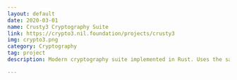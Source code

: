 ```yaml
---
layout: default
date: 2020-03-01
name: Crusty3 Cryptography Suite
link: https://crypto3.nil.foundation/projects/crusty3
img: crypto3.png
category: Cryptography
tag: project
description: Modern cryptography suite implemented in Rust. Uses the same architecture type traits as Crypto3 along with the same backend implementation in YASM. Includes permutative, public key, zero-knowledge cryptograhy along with verifiable delay functions, threshold schemes and cryptographic accumulators.

---
```

